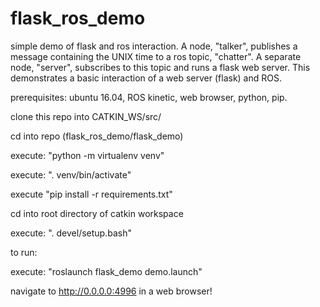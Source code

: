 # flask_ros_demo
simple demo of flask and ros interaction. A node, "talker", publishes a message
containing the UNIX time to a ros topic, "chatter". A separate node, "server",
subscribes to this topic and runs a flask web server. This demonstrates a basic
interaction of a web server (flask) and ROS.

prerequisites: ubuntu 16.04, ROS kinetic, web browser, python, pip.

clone this repo into CATKIN_WS/src/

cd into repo (flask_ros_demo/flask_demo)

execute: "python -m virtualenv venv"

execute: ". venv/bin/activate"

execute "pip install -r requirements.txt"

cd into root directory of catkin workspace

execute: ". devel/setup.bash"

to run:

execute: "roslaunch flask_demo demo.launch"

navigate to http://0.0.0.0:4996 in a web browser!


